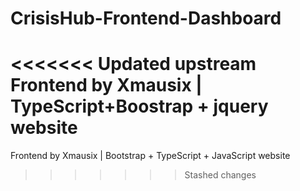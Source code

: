 # CrisisHub-Frontend-Dashboard
<<<<<<< Updated upstream
Frontend by Xmausix | TypeScript+Boostrap + jquery website
=======
Frontend by Xmausix | Bootstrap + TypeScript + JavaScript website
>>>>>>> Stashed changes
